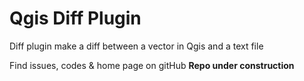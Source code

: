 # Qgis Diff Plugin
Diff plugin make a diff between a vector in Qgis and a text file 

Find issues, codes & home page on gitHub
**Repo under construction**
